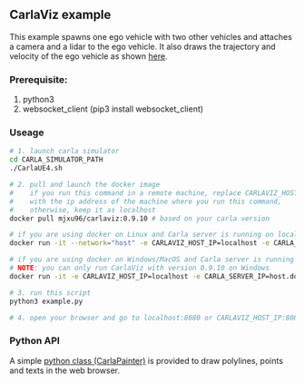 
## CarlaViz example

This example spawns one ego vehicle with two other vehicles and attaches a camera and a lidar to the ego vehicle. It also draws the trajectory and velocity of the ego vehicle as shown [here](https://github.com/wx9698/carlaviz#carlaviz-).

### Prerequisite:
1. python3
2. websocket_client (pip3 install websocket_client)

### Useage
```bash
# 1. launch carla simulator
cd CARLA_SIMULATOR_PATH
./CarlaUE4.sh

# 2. pull and launch the docker image
#    if you run this command in a remote machine, replace CARLAVIZ_HOST_IP 
#    with the ip address of the machine where you run this command, 
#    otherwise, keep it as localhost
docker pull mjxu96/carlaviz:0.9.10 # based on your carla version

# if you are using docker on Linux and Carla server is running on localhost:2000
docker run -it --network="host" -e CARLAVIZ_HOST_IP=localhost -e CARLA_SERVER_IP=localhost -e CARLA_SERVER_PORT=2000 mjxu96/carlaviz:0.9.10 # based on your carla version

# if you are using docker on Windows/MacOS and Carla server is running on localhost:2000
# NOTE: you can only run CarlaViz with version 0.9.10 on Windows
docker run -it -e CARLAVIZ_HOST_IP=localhost -e CARLA_SERVER_IP=host.docker.internal -e CARLA_SERVER_PORT=2000 -p 8080-8081:8080-8081 -p 8089:8089 mjxu96/carlaviz:0.9.10 # based on your carla version

# 3. run this script
python3 example.py

# 4. open your browser and go to localhost:8080 or CARLAVIZ_HOST_IP:8080
```

### Python API
A simple [python class (CarlaPainter)](https://github.com/wx9698/carlaviz/blob/master/examples/carla_painter.py) is provided to draw polylines, points and texts in the web browser.
